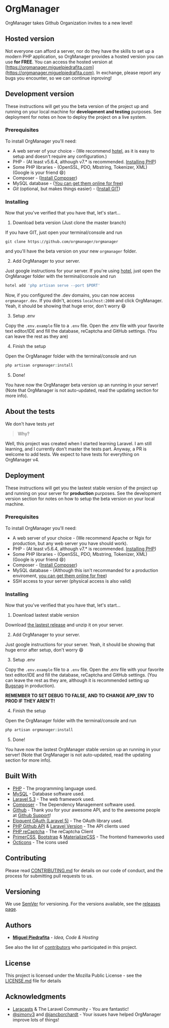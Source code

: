 # OrgManager

OrgManager takes Github Organization invites to a new level!

## Hosted version

Not everyone can afford a server, nor do they have the skills to set up a modern PHP application, so OrgManager provides a hosted version you can use **for FREE**. You can access the hosted version at [https://orgmanager.miguelpiedrafita.com](https://orgmanager.miguelpiedrafita.com). In exchange, please report any bugs you encounter, so we can continue inproving!

## Development version

These instructions will get you the beta version of the project up and running on your local machine for **development and testing** purposes. See deployment for notes on how to deploy the project on a live system.

### Prerequisites

To install OrgManager you'll need:

- A web server of your choice - (We recommend [hotel](https://github.com/typicode/hotel), as it is easy to setup and doesn't require any configuration.)
- PHP - (At least v5.6.4, although v7.* is recommended. [Installing PHP](http://php.net/manual/en/install.php))
- Some PHP libraries - (OpenSSL, PDO, Mbstring, Tokenizer, XML) (Google is your friend :smile:)
- Composer - ([Install Composer](https://getcomposer.org/download/))
- MySQL database - ([You can get them online for free](https://www.google.com/search?q=free+mysql+database))
- *Git* (optional, but makes things easier) - ([Install GIT](https://git-scm.com/book/en/v2/Getting-Started-Installing-Git))

### Installing

Now that you've verified that you have that, let's start...

1. Download beta version (Just clone the master branch)

If you have GIT, just open your terminal/console and run
```
git clone https://github.com/orgmanager/orgmanager
```
and you'll have the beta version on your new `orgmanager` folder.

2. Add OrgManager to your server.

Just google instructions for your server. If you're using [hotel](https://github.com/typicode/hotel), just open the OrgManager folder with the terminal/console and run

```sh
hotel add 'php artisan serve --port $PORT'
```

Now, if you configured the .dev domains, you can now access `orgmanager.dev`. If you didn't, access `localhost:2000` and click OrgManager. Yeah, it should be showing that huge error, don't worry :smile:

3. Setup .env

Copy the `.env.example` file to a `.env` file. Open the .env file with your favorite text editor/IDE and fill the database, reCaptcha and GitHub settings. (You can leave the rest as they are)

4. Finish the setup

Open the OrgManager folder with the terminal/console and run
```php
php artisan orgmanager:install
```

5. Done!

You have now the OrgManager beta version up an running in your server! (Note that OrgManager is not auto-updated, read the updating section for more info).

## About the tests

We don't have tests *yet*

> Why?

Well, this project was created when I started learning Laravel. I am still learning, and I currently don't master the tests part. Anyway, a PR is welcome to add tests. We expect to have tests for everything on OrgManager v4.

## Deployment

These instructions will get you the lastest stable version of the project up and running on your server for **production** purposes. See the development version section for notes on how to setup the beta version on your local machine.

### Prerequisites

To install OrgManager you'll need:

- A web server of your choice - (We recommend Apache or Ngix for production, but any web server you have should work).
- PHP - (At least v5.6.4, although v7.* is recommended. [Installing PHP](http://php.net/manual/en/install.php))
- Some PHP libraries - (OpenSSL, PDO, Mbstring, Tokenizer, XML) (Google is your friend :smile:)
- Composer - ([Install Composer](https://getcomposer.org/download/))
- MySQL database - (Although this isn't recommanded for a production enviroment, [you can get them online for free](https://www.google.com/search?q=free+mysql+database))
- SSH access to your server (physical access is also valid)

### Installing

Now that you've verified that you have that, let's start...

1. Download lastest stable version

Download [the lastest release](https://github.com/orgmanager/orgmanager/releases/latest) and unzip it on your server.

2. Add OrgManager to your server.

Just google instructions for your server.
Yeah, it should be showing that huge error after setup, don't worry :smile:

3. Setup .env

Copy the `.env.example` file to a `.env` file. Open the .env file with your favorite text editor/IDE and fill the database, reCaptcha and GitHub settings. (You can leave the rest as they are, although it is recommended setting up [Bugsnag](https://www.bugsnag.com/) in production).

**REMEMBER TO SET DEBUG TO FALSE, AND TO CHANGE APP_ENV TO PROD IF THEY AREN'T!**

4. Finish the setup

Open the OrgManager folder with the terminal/console and run
```php
php artisan orgmanager:install
```

5. Done!

You have now the lastest OrgManager stable version up an running in your server! (Note that OrgManager is not auto-updated, read the updating section for more info).


## Built With

* [PHP](https://php.net) - The programming language used.
* [MySQL](https://mysql.com) - Database software used.
* [Laravel 5.3](https://laravel.com) - The web framework used.
* [Composer](https://getcomposer.org) - The Dependency Management software used.
* [Github](https://github.com) - Thank you for your awesome API, and to the awesome people at [Github Support](https://github.com/contact)!
* [Eloquent OAuth (Laravel 5)](https://github.com/adamwathan/eloquent-oauth-l5) - The OAuth library used.
* [PHP Github API](https://github.com/KnpLabs/php-github-api) & [Laravel Version](https://github.com/GrahamCampbell/Laravel-GitHub) - The API clients used
* [PHP reCaptcha](https://github.com/google/recaptcha) - The reCaptcha Client
* [PrimerCSS](http://primercss.io/), [Bootstrap](https://getbootstrap.com/) & [MaterializeCSS](http://materializecss.com/) - The frontend frameworks used
* [Octicons](https://octicons.github.com/) - The icons used

## Contributing

Please read [CONTRIBUTING.md](https://github.com/orgmanager/orgmanager/blob/master/.github/CONTRIBUTING.md) for details on our code of conduct, and the process for submitting pull requests to us.

## Versioning

We use [SemVer](http://semver.org/) for versioning. For the versions available, see the [releases page](https://github.com/orgmanager/orgmanager/releases).

## Authors

* [**Miguel Piedrafita**](https://miguelpiedrafita.com) - *Idea, Code & Hosting*

See also the list of [contributors](https://github.com/orgmanager/orgmanager/contributors) who participated in this project.

## License

This project is licensed under the Mozilla Public License - see the [LICENSE.md](LICENSE.md) file for details

## Acknowledgments

* [Laracasts](https://laracasts.com/) & The Laravel Community - You are fantastic!
* [@simonv3](https://github.com/simonv3) and [@jancborchardt](https://github.com/jancborchardt) - Your issues have helped OrgManager improve lots of things!
